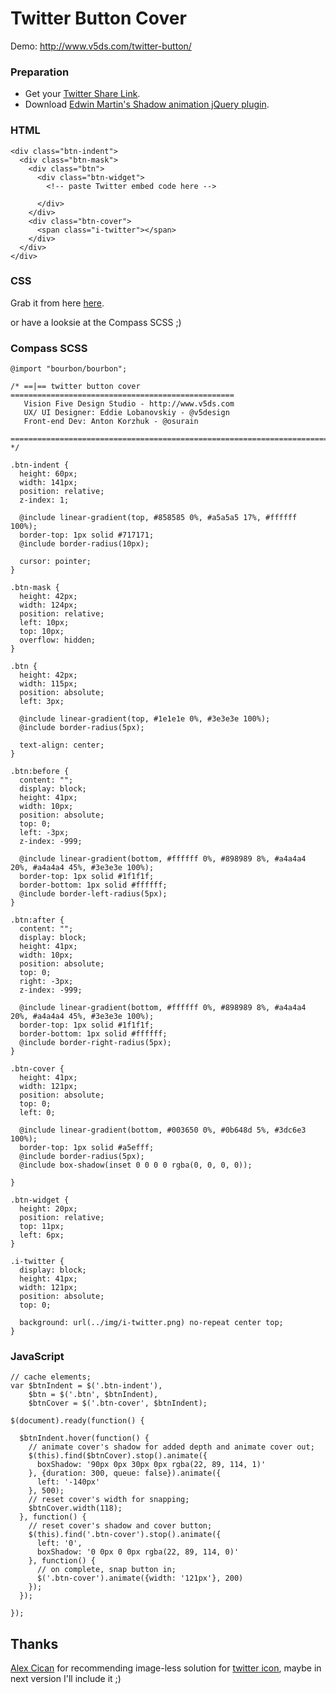Twitter Button Cover
====================
Demo: http://www.v5ds.com/twitter-button/

### Preparation
* Get your [Twitter Share Link](https://twitter.com/about/resources/buttons#tweet).
* Download [Edwin Martin's Shadow animation jQuery plugin](http://www.bitstorm.org/jquery/shadow-animation/).

### HTML

    <div class="btn-indent">
      <div class="btn-mask">
        <div class="btn">
          <div class="btn-widget">
            <!-- paste Twitter embed code here -->
            
          </div>
        </div>
        <div class="btn-cover">
          <span class="i-twitter"></span>
        </div>
      </div>
    </div>
    
### CSS
Grab it from here [here](https://github.com/v5design/twitter-button-cover/blob/master/assets/css/twitter-button.css).

or have a looksie at the Compass SCSS ;)

### Compass SCSS
    @import "bourbon/bourbon";
    
    /* ==|== twitter button cover ==================================================
       Vision Five Design Studio - http://www.v5ds.com
       UX/ UI Designer: Eddie Lobanovskiy - @v5design
       Front-end Dev: Anton Korzhuk - @osurain
       ========================================================================== */
    
    .btn-indent {
      height: 60px;
      width: 141px;
      position: relative; 
      z-index: 1;
    
      @include linear-gradient(top, #858585 0%, #a5a5a5 17%, #ffffff 100%);
      border-top: 1px solid #717171;
      @include border-radius(10px);
    
      cursor: pointer;
    }
    
    .btn-mask {
      height: 42px;
      width: 124px;
      position: relative;
      left: 10px;
      top: 10px;
      overflow: hidden;
    }
    
    .btn {
      height: 42px;
      width: 115px;
      position: absolute;
      left: 3px;
    
      @include linear-gradient(top, #1e1e1e 0%, #3e3e3e 100%);
      @include border-radius(5px);
    
      text-align: center;
    }
    
    .btn:before {
      content: "";
      display: block;
      height: 41px;
      width: 10px;
      position: absolute;
      top: 0;
      left: -3px;
      z-index: -999;
      
      @include linear-gradient(bottom, #ffffff 0%, #898989 8%, #a4a4a4 20%, #a4a4a4 45%, #3e3e3e 100%);
      border-top: 1px solid #1f1f1f;
      border-bottom: 1px solid #ffffff;
      @include border-left-radius(5px); 
    }
    
    .btn:after {
      content: "";
      display: block;
      height: 41px;
      width: 10px;
      position: absolute;
      top: 0;
      right: -3px;
      z-index: -999;
      
      @include linear-gradient(bottom, #ffffff 0%, #898989 8%, #a4a4a4 20%, #a4a4a4 45%, #3e3e3e 100%);
      border-top: 1px solid #1f1f1f;
      border-bottom: 1px solid #ffffff;
      @include border-right-radius(5px); 
    }
    
    .btn-cover {
      height: 41px;
      width: 121px;
      position: absolute;
      top: 0;
      left: 0;
    
      @include linear-gradient(bottom, #003650 0%, #0b648d 5%, #3dc6e3 100%);
      border-top: 1px solid #a5efff;
      @include border-radius(5px);
      @include box-shadow(inset 0 0 0 0 rgba(0, 0, 0, 0));
    
    }
    
    .btn-widget {
      height: 20px;
      position: relative;
      top: 11px;
      left: 6px;
    }
    
    .i-twitter {
      display: block;
      height: 41px;
      width: 121px;
      position: absolute;
      top: 0;
    
      background: url(../img/i-twitter.png) no-repeat center top;
    }



### JavaScript

    // cache elements;
    var $btnIndent = $('.btn-indent'),
        $btn = $('.btn', $btnIndent),
        $btnCover = $('.btn-cover', $btnIndent);
    
    $(document).ready(function() {
    
      $btnIndent.hover(function() {
        // animate cover's shadow for added depth and animate cover out;
        $(this).find($btnCover).stop().animate({
          boxShadow: '90px 0px 30px 0px rgba(22, 89, 114, 1)'
        }, {duration: 300, queue: false}).animate({
          left: '-140px'
        }, 500);
        // reset cover's width for snapping;
        $btnCover.width(118);
      }, function() {
        // reset cover's shadow and cover button;
        $(this).find('.btn-cover').stop().animate({
          left: '0',
          boxShadow: '0 0px 0 0px rgba(22, 89, 114, 0)'
        }, function() {
          // on complete, snap button in;
          $('.btn-cover').animate({width: '121px'}, 200)
        });
      });
    
    });

## Thanks
[Alex Cican](http://dribbble.com/sican) for recommending image-less solution for [twitter icon](http://www.justbenicestudio.com/studio/websymbols/), maybe in next version I'll include it ;)
